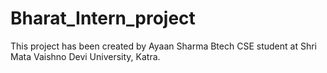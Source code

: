# Bharat_Intern_project
This project has been created by Ayaan Sharma Btech CSE student at Shri Mata Vaishno Devi University, Katra.

